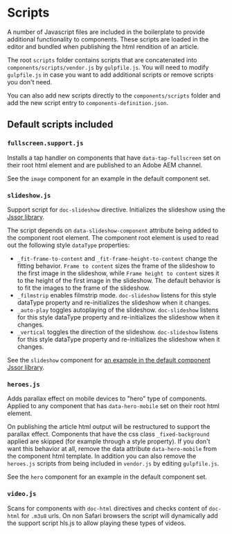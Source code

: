 # Scripts

A number of Javascript files are included in the boilerplate to provide additional functionality to components. These scripts are loaded in the editor and bundled when publishing the html rendition of an article.

The root `scripts` folder contains scripts that are concatenated into `components/scripts/vendor.js` by
`gulpfile.js`. You will need to modify `gulpfile.js` in case you want to add additional scripts or remove scripts you don't need.

You can also add new scripts directly to the `components/scripts` folder and add the new script entry to `components-definition.json`.

## Default scripts included

### `fullscreen.support.js`

Installs a tap handler on components that have `data-tap-fullscreen` set on their root html element and are published to an Adobe AEM channel.

See the `image` component for an example in the default component set.

### `slideshow.js`

Support script for `doc-slideshow` directive.
Initializes the slideshow using the [Jssor library](https://www.jssor.com/).

The script depends on `data-slideshow-component` attribute being added to the component root element. The component root element is used to read out the following style `dataType` properties:

- `_fit-frame-to-content` and `_fit-frame-height-to-content` change the fitting behavior. `Frame to content` sizes the frame of the slideshow to the first image in the slideshow, while `Frame height to content` sizes it to the height of the first image in the slideshow. The default behavior is to fit the images to the frame of the slideshow.
- `_filmstrip` enables filmstrip mode. `doc-slideshow` listens for this style dataType property and re-initializes the slideshow when it changes.
- `_auto-play` toggles autoplaying of the slideshow. `doc-slideshow` listens for this style dataType property and re-initializes the slideshow when it changes.
- `_vertical` toggles the direction of the slideshow. `doc-slideshow` listens for this style dataType property and re-initializes the slideshow when it changes.

See the `slideshow` component for [an example in the default component Jssor library](set).

### `heroes.js`

Adds parallax effect on mobile devices to "hero" type of components. Applied to any component that has `data-hero-mobile` set on their root html element.

On publishing the article html output will be restructured to support the parallax effect.
Components that have the css class `_fixed-background` applied are skipped (for example through a style property).
If you don't want this behavior at all, remove the data attribute `data-hero-mobile` from the component html template. In addition you can also remove the `heroes.js` scripts from being included in `vendor.js` by editing `gulpfile.js`.

See the `hero` component for an example in the default component set.

### `video.js`

Scans for components with `doc-html` directives and checks content of `doc-html` for `.m3u8` urls. On non Safari browsers the script will dynamically add the support script hls.js to allow playing these types of videos.
